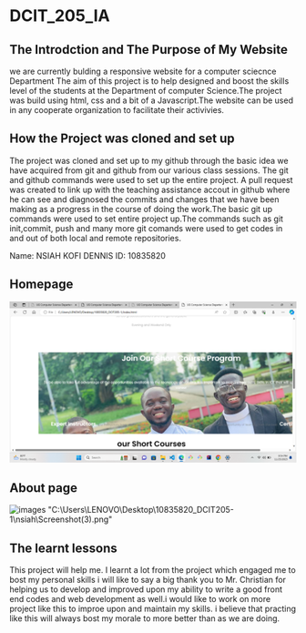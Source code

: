 # DCIT_205_IA
 ## The Introdction and The Purpose of My Website

we are currently bulding a responsive website for a computer sciecnce Department 
The aim of this project is to help designed and boost the skills level of the students at the Department of 
 computer Science.The project was build using html, css and a bit of a Javascript.The website can be used in any cooperate organization
 to facilitate their activivies. 

## How the Project was cloned and set up

The project was cloned and set up to my github through the basic idea we have acquired from git and github 
from our various class sessions. The git and github commands were used to set up the entire project. A pull request was created to link up with the teaching assistance accout in github where he can see and diagnosed the commits and changes that we have been making as a progress in the course of doing the work.The basic git up commands were used to set entire project up.The commands such as git init,commit, push and many more git comands were used to get codes in and out of both local and remote repositories.

Name: NSIAH KOFI DENNIS
ID: 10835820

## Homepage
![Images](/images/Screenshot(6).png)


## About page
![images](/images/Screenshort(6).png)
"C:\Users\LENOVO\Desktop\10835820_DCIT205-1\nsiah\Screenshot(3).png"









































## The learnt lessons
This project will help me. I learnt a lot from the project which engaged me to bost my personal skills
i will  like to say  a big thank you to Mr. Christian for helping us to develop and improved upon my ability to write a good front end 
codes and web development as well.i would like to work on more project like this to improe upon and maintain my skills. i believe that practing like 
this will always bost my morale to more better than as we are doing.

